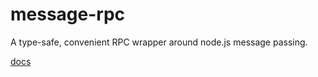 # message-rpc

A type-safe, convenient RPC wrapper around node.js message passing.

[docs](docs/globals.md)
